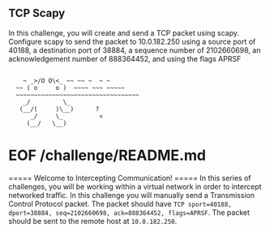 ## TCP Scapy 

In this challenge, you will create and send a TCP packet using scapy. Configure scapy to send the packet to 10.0.182.250 using a source port of 40188, a destination port of 38884, a sequence number of 2102660698, an acknowledgement number of 888364452, and using the flags APRSF


```

    ~ _>/O O\<_ ~~ ~~ ~  ~ ~
  ~~ ( o     o )  ~~~~ ~~~ ~~~~~
  ~~~~~~~~~~~~~~~~~~~~~~~~~~~~~~~~~~
    _/         \_
   (__/(     )\__)      ?
      _/     \_          <
     (__/   \__)
```
# EOF /challenge/README.md

 
===== Welcome to Intercepting Communication! =====
In this series of challenges, you will be working within a virtual network in order to intercept networked traffic.
In this challenge you will manually send a Transmission Control Protocol packet.
The packet should have `TCP sport=40188, dport=38884, seq=2102660698, ack=888364452, flags=APRSF`.
The packet should be sent to the remote host at `10.0.182.250`.
